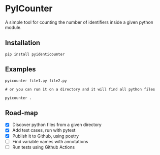 # PyICounter

A simple tool for counting the number of identifiers inside a given python module.

## Installation 

```
pip install pyidenticounter
```

## Examples

```shell
pyicounter file1.py file2.py

# or you can run it on a directory and it will find all python files

pyicounter .
```

## Road-map

- [X] Discover python files from a given directory
- [X] Add test cases, run with pytest
- [X] Publish it to Github, using poetry
- [ ] Find variable names with annotations
- [ ] Run tests using Github Actions
